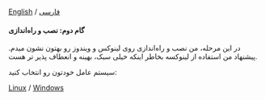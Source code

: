 [English](installation-en.md) / [فارسی](installation-fa.md)

#### **گام دوم: نصب و راه‌اندازی**  

در این مرحله، من نصب و راه‌اندازی روی لینوکس و ویندوز رو بهتون نشون میدم.
پیشنهاد من استفاده از لینوکسه بخاطر اینکه خیلی سبک، بهینه و انعطاف پذیر تر هست.


سیستم عامل خودتون رو انتخاب کنید:

[Linux](Installation-Linux-fa.md) / [Windows](Installation-Windows-fa.md)


